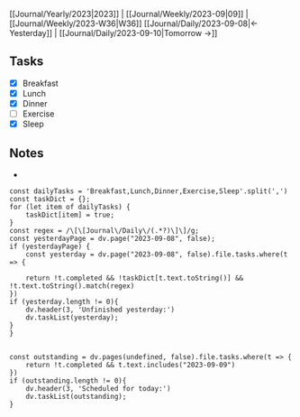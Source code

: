 [[Journal/Yearly/2023|2023]] | [[Journal/Weekly/2023-09|09]] |[[Journal/Weekly/2023-W36|W36]]
[[Journal/Daily/2023-09-08|<- Yesterday]] | [[Journal/Daily/2023-09-10|Tomorrow ->]]

## Tasks
- [x] Breakfast
- [x] Lunch
- [x] Dinner
- [ ] Exercise
- [x] Sleep

## Notes
- 
```dataviewjs
const dailyTasks = 'Breakfast,Lunch,Dinner,Exercise,Sleep'.split(',')
const taskDict = {}; 
for (let item of dailyTasks) {
	taskDict[item] = true;
}
const regex = /\[\[Journal\/Daily\/(.*?)\]\]/g;
const yesterdayPage = dv.page("2023-09-08", false);
if (yesterdayPage) {
	const yesterday = dv.page("2023-09-08", false).file.tasks.where(t => {

	return !t.completed && !taskDict[t.text.toString()] && !t.text.toString().match(regex)
})
if (yesterday.length != 0){
	dv.header(3, 'Unfinished yesterday:')
	dv.taskList(yesterday);
}
}


const outstanding = dv.pages(undefined, false).file.tasks.where(t => {
	return !t.completed && t.text.includes("2023-09-09")
})
if (outstanding.length != 0){
	dv.header(3, 'Scheduled for today:')
	dv.taskList(outstanding);
} 

```
